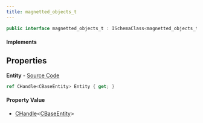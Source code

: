 ```yaml
---
title: magnetted_objects_t
---
```


```csharp
public interface magnetted_objects_t : ISchemaClass<magnetted_objects_t>, ISchemaField, ISchemaClass, INativeHandle
```

#### Implements

## Properties

**Entity** - [Source Code](https://github.com/swiftly-solution/swiftlys2/blob/master/managed/src/SwiftlyS2.Generated/Schemas/Interfaces/magnetted_objects_t.cs#L16)

```csharp
ref CHandle<CBaseEntity> Entity { get; }
```

#### Property Value

- [CHandle](/docs/api/shared/natives/chandle-1)<[CBaseEntity](/docs/api/shared/schemadefinitions/cbaseentity)>

